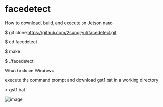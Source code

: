 # facedetect
How to download, build, and execute on Jetson nano

$ git clone https://github.com/2sungryul/facedetect.git

$ cd facedetect

$ make

$ ./facedetect

What to do on Windows

execute the command prompt and download gst1.bat in a working directory

\> gst1.bat

![image](https://github.com/2sungryul/facedetect/assets/67367753/e70605ca-fde3-4547-945c-346b0ddbda6a)
